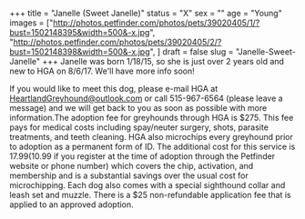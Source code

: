 +++
title = "Janelle (Sweet Janelle)"
status = "X"
sex = ""
age = "Young"
images = ["http://photos.petfinder.com/photos/pets/39020405/1/?bust=1502148395&width=500&-x.jpg",
"http://photos.petfinder.com/photos/pets/39020405/2/?bust=1502148398&width=500&-x.jpg",
]
draft = false
slug = "Janelle-Sweet-Janelle"
+++
Janelle was born 1/18/15, so she is just over 2 years old and new to HGA on 8/6/17. We'll have more info soon!

If you would like to meet this dog, please e-mail HGA at HeartlandGreyhound@outlook.com or call 515-967-6564 (please leave a message) and we will get back to you as soon as possible with more information.The adoption fee for greyhounds through HGA is $275. This fee pays for medical costs including spay/neuter surgery, shots, parasite treatments, and teeth cleaning. HGA also microchips every greyhound prior to adoption as a permanent form of ID. The additional cost for this service is $17.99 ($10.99 if you register at the time of adoption through the Petfinder website or phone number) which covers the chip, activation, and membership and is a substantial savings over the usual cost for microchipping. Each dog also comes with a special sighthound collar and leash set and muzzle. There is a $25 non-refundable application fee that is applied to an approved adoption.

